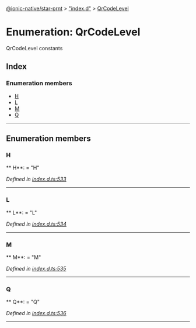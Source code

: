 [@ionic-native/star-prnt](../README.md) > ["index.d"](../modules/_index_d_.md) > [QrCodeLevel](../enums/_index_d_.qrcodelevel.md)

# Enumeration: QrCodeLevel

QrCodeLevel constants

## Index

### Enumeration members

* [H](_index_d_.qrcodelevel.md#h)
* [L](_index_d_.qrcodelevel.md#l)
* [M](_index_d_.qrcodelevel.md#m)
* [Q](_index_d_.qrcodelevel.md#q)

---

## Enumeration members

<a id="h"></a>

###  H

** H**:    = "H"

*Defined in [index.d.ts:533](https://github.com/infoxicator/StarprnDemoIonicV2/blob/985c5ea/star-prnt/index.d.ts#L533)*

___

<a id="l"></a>

###  L

** L**:    = "L"

*Defined in [index.d.ts:534](https://github.com/infoxicator/StarprnDemoIonicV2/blob/985c5ea/star-prnt/index.d.ts#L534)*

___

<a id="m"></a>

###  M

** M**:    = "M"

*Defined in [index.d.ts:535](https://github.com/infoxicator/StarprnDemoIonicV2/blob/985c5ea/star-prnt/index.d.ts#L535)*

___

<a id="q"></a>

###  Q

** Q**:    = "Q"

*Defined in [index.d.ts:536](https://github.com/infoxicator/StarprnDemoIonicV2/blob/985c5ea/star-prnt/index.d.ts#L536)*

___

